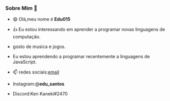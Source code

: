 ### Sobre Mim 👋

- 😄 Olà,meu nome é **Edu015**

- 👍 Eu estou interessando em aprender a programar novas linguagens de computação.

-  gosto de musica e jogos.

-  Eu estou aprendendo a programar recentemente a linguagens de JavaScript.

- 📫 redes sociais:[email](eduardoborba614@gmail.com)

- Instagram:@__edu_santos__
- Discord:Ken Kaneki#2470
